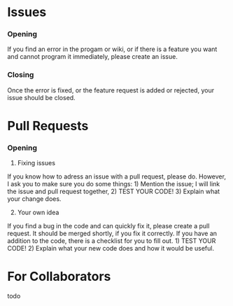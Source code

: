 # Issues
### Opening
If you find an error in the progam or wiki, or if there is a feature you want and cannot program it immediately, please create an issue.
### Closing
Once the error is fixed, or the feature request is added or rejected, your issue should be closed.

# Pull Requests
### Opening
1. Fixing issues

If you know how to adress an issue with a pull request, please do. However, I ask you to make sure you do some things: 1) Mention the issue; I will link the issue and pull request together, 2) TEST YOUR CODE! 3) Explain what your change does.

2. Your own idea

If you find a bug in the code and can quickly fix it, please create a pull request. It should be merged shortly, if you fix it correctly. If you have an addition to the code, there is a checklist for you to fill out. 1) TEST YOUR CODE! 2) Explain what your new code does and how it would be useful.

# For Collaborators
todo
